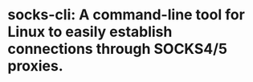 # socks-cli: A command-line tool for Linux to easily establish connections through SOCKS4/5 proxies.
